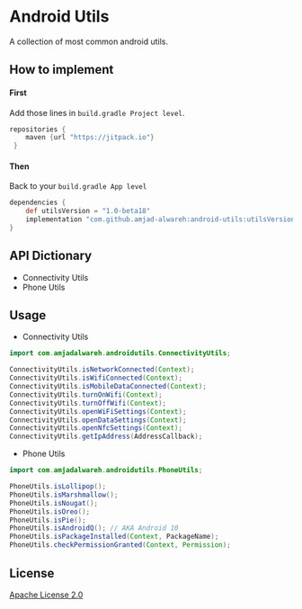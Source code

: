 # Android Utils

A collection of most common android utils.

## How to implement

#### First
Add those lines in ```build.gradle Project level```.

```groovy
repositories {
	maven {url "https://jitpack.io"}
 }
```

#### Then
Back to your ```build.gradle App level```
```groovy
dependencies {
    def utilsVersion = "1.0-beta18"
    implementation "com.github.amjad-alwareh:android-utils:utilsVersion"
}
```

## API Dictionary

* Connectivity Utils
* Phone Utils

## Usage

* Connectivity Utils

``` java
import com.amjadalwareh.androidutils.ConnectivityUtils;

ConnectivityUtils.isNetworkConnected(Context);
ConnectivityUtils.isWifiConnected(Context);
ConnectivityUtils.isMobileDataConnected(Context);
ConnectivityUtils.turnOnWifi(Context);
ConnectivityUtils.turnOffWifi(Context);
ConnectivityUtils.openWiFiSettings(Context);
ConnectivityUtils.openDataSettings(Context);
ConnectivityUtils.openNfcSettings(Context);
ConnectivityUtils.getIpAddress(AddressCallback);
```

* Phone Utils
``` java
import com.amjadalwareh.androidutils.PhoneUtils;

PhoneUtils.isLollipop();
PhoneUtils.isMarshmallow();
PhoneUtils.isNougat();
PhoneUtils.isOreo();
PhoneUtils.isPie();
PhoneUtils.isAndroidQ(); // AKA Android 10
PhoneUtils.isPackageInstalled(Context, PackageName);
PhoneUtils.checkPermissionGranted(Context, Permission);

```

## License
[Apache License 2.0](https://choosealicense.com/licenses/apache-2.0/)